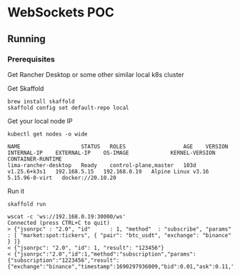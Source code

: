 # WebSockets POC

## Running

### Prerequisites

Get Rancher Desktop or some other similar local k8s cluster

Get Skaffold

```shell
brew install skaffold
skaffold config set default-repo local
```

Get your local node IP

```shell
kubectl get nodes -o wide

NAME                   STATUS   ROLES                  AGE    VERSION        INTERNAL-IP    EXTERNAL-IP    OS-IMAGE             KERNEL-VERSION   CONTAINER-RUNTIME
lima-rancher-desktop   Ready    control-plane,master   103d   v1.25.6+k3s1   192.168.5.15   192.168.0.19   Alpine Linux v3.16   5.15.96-0-virt   docker://20.10.20
```

Run it

```shell
skaffold run

wscat -c 'ws://192.168.0.19:30000/ws'
Connected (press CTRL+C to quit)
> {"jsonrpc" : "2.0", "id"      : 1, "method"  : "subscribe", "params"  : [ "market:spot:tickers", { "pair": "btc_usdt", "exchange": "binance" } ]}
< {"jsonrpc": "2.0", "id": 1, "result": "123456"}
< {"jsonrpc":"2.0","id":1,"method":"subscription","params":{"subscription":"1223456","result":{"exchange":"binance","timestamp":1690297936009,"bid":0.01,"ask":0.11,"bidVolume":100,"askVolume":1000}}}
```